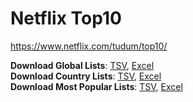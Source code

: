 # Netflix Top10

https://www.netflix.com/tudum/top10/

**Download Global Lists**: [TSV](/tudum/top10/data/all-weeks-global.tsv), [Excel](/tudum/top10/data/all-weeks-global.xlsx)  
**Download Country Lists**: [TSV](/tudum/top10/data/all-weeks-countries.tsv), [Excel](/tudum/top10/data/all-weeks-countries.xlsx)  
**Download Most Popular Lists**: [TSV](/tudum/top10/data/most-popular.tsv), [Excel](/tudum/top10/data/most-popular.xlsx)
